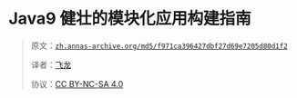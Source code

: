 # Java9 健壮的模块化应用构建指南

> 原文：[`zh.annas-archive.org/md5/f971ca396427dbf27d69e7205d80d1f2`](https://zh.annas-archive.org/md5/f971ca396427dbf27d69e7205d80d1f2)
> 
> 译者：[飞龙](https://github.com/wizardforcel)
> 
> 协议：[CC BY-NC-SA 4.0](http://creativecommons.org/licenses/by-nc-sa/4.0/)
